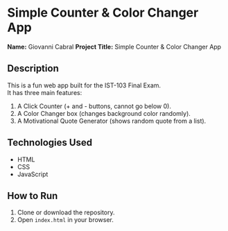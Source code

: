 # Simple Counter & Color Changer App

**Name:** Giovanni Cabral 
**Project Title:** Simple Counter & Color Changer App  

## Description
This is a fun web app built for the IST-103 Final Exam.  
It has three main features:
1. A Click Counter (+ and - buttons, cannot go below 0).
2. A Color Changer box (changes background color randomly).
3. A Motivational Quote Generator (shows random quote from a list).

## Technologies Used
- HTML
- CSS
- JavaScript

## How to Run
1. Clone or download the repository.
2. Open `index.html` in your browser.
